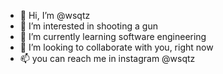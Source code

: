 - 👋 Hi, I’m @wsqtz
- 👀 I’m interested in shooting a gun
- 🌱 I’m currently learning software engineering
- 💞️ I’m looking to collaborate with you, right now
- 📫 you can reach me in instagram @wsqtz

<!---
wsqtz/wsqtz is a ✨ special ✨ repository because its `README.md` (this file) appears on your GitHub profile.
You can click the Preview link to take a look at your changes.
--->
